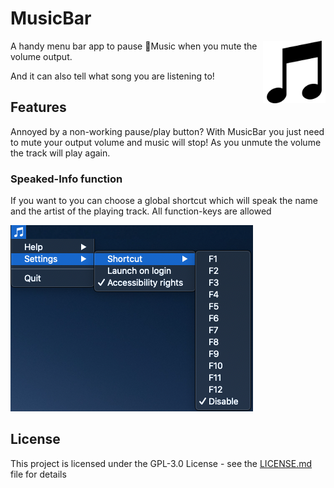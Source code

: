 # MusicBar
<img src="https://raw.githubusercontent.com/AlexPerathoner/MusicBar/master/MusicBar/Assets.xcassets/AppIcon.appiconset/519586-083_Music-512.png" align="right"
     title="RedirectPlease by Alexander Perathoner" width="100" height="100">
A handy menu bar app to pause Music when you mute the volume output.

And it can also tell what song you are listening to!

## Features

Annoyed by a non-working pause/play button? With MusicBar you just need to mute your output volume and music will stop! As you unmute the volume the track will play again.

### Speaked-Info function
If you want to you can choose a global shortcut which will speak the name and the artist of the playing track.
All function-keys are allowed

![Menus](https://raw.githubusercontent.com/AlexPerathoner/MusicBar/master/MusicBar/Assets.xcassets/screen.png)


## License

This project is licensed under the GPL-3.0 License - see the [LICENSE.md](LICENSE.md) file for details
